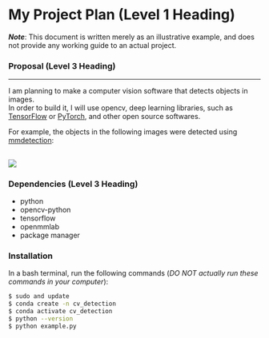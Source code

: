 # My Project Plan (Level 1 Heading)
***Note***: This  document is written merely as an illustrative example, and does not provide any working guide to an actual project.  
  
### Proposal (Level 3 Heading)  
---
I am planning to make a computer vision software that detects objects in images.  
In order to build it, I will use opencv, deep learning libraries, such as [TensorFlow](https://www.tensorflow.org/?hl=ko) or [PyTorch](https://pytorch.org/), and other open source softwares.  
  
For example, the objects in the following images were detected using [mmdetection](https://github.com/open-mmlab/mmdetection): 

![](https://user-images.githubusercontent.com/12907710/137271636-56ba1cd2-b110-4812-8221-b4c120320aa9.png)
---
### Dependencies (Level 3 Heading)
- python
- opencv-python
- tensorflow
- openmmlab
- package manager
### Installation  
In a bash terminal, run the following commands (*DO NOT actually run these commands in your computer*):  
```sh
$ sudo and update
$ conda create -n cv_detection
$ conda activate cv_detection
$ python --version
$ python example.py
```
